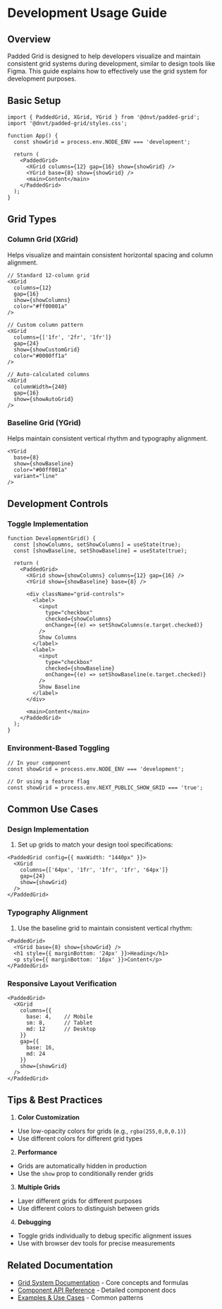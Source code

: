 # Development Usage Guide

## Overview

Padded Grid is designed to help developers visualize and maintain consistent grid systems during development, similar to
design tools like Figma. This guide explains how to effectively use the grid system for development purposes.

## Basic Setup

```tsx
import { PaddedGrid, XGrid, YGrid } from '@dnvt/padded-grid';
import '@dnvt/padded-grid/styles.css';

function App() {
  const showGrid = process.env.NODE_ENV === 'development';

  return (
    <PaddedGrid>
      <XGrid columns={12} gap={16} show={showGrid} />
      <YGrid base={8} show={showGrid} />
      <main>Content</main>
    </PaddedGrid>
  );
}
```

## Grid Types

### Column Grid (XGrid)

Helps visualize and maintain consistent horizontal spacing and column alignment.

```tsx
// Standard 12-column grid
<XGrid
  columns={12}
  gap={16}
  show={showColumns}
  color="#ff00001a"
/>

// Custom column pattern
<XGrid
  columns={['1fr', '2fr', '1fr']}
  gap={24}
  show={showCustomGrid}
  color="#0000ff1a"
/>

// Auto-calculated columns
<XGrid
  columnWidth={240}
  gap={16}
  show={showAutoGrid}
/>
```

### Baseline Grid (YGrid)

Helps maintain consistent vertical rhythm and typography alignment.

```tsx
<YGrid
  base={8}
  show={showBaseline}
  color="#00ff001a"
  variant="line"
/>
```

## Development Controls

### Toggle Implementation

```tsx
function DevelopmentGrid() {
  const [showColumns, setShowColumns] = useState(true);
  const [showBaseline, setShowBaseline] = useState(true);

  return (
    <PaddedGrid>
      <XGrid show={showColumns} columns={12} gap={16} />
      <YGrid show={showBaseline} base={8} />

      <div className="grid-controls">
        <label>
          <input
            type="checkbox"
            checked={showColumns}
            onChange={(e) => setShowColumns(e.target.checked)}
          />
          Show Columns
        </label>
        <label>
          <input
            type="checkbox"
            checked={showBaseline}
            onChange={(e) => setShowBaseline(e.target.checked)}
          />
          Show Baseline
        </label>
      </div>

      <main>Content</main>
    </PaddedGrid>
  );
}
```

### Environment-Based Toggling

```tsx
// In your component
const showGrid = process.env.NODE_ENV === 'development';

// Or using a feature flag
const showGrid = process.env.NEXT_PUBLIC_SHOW_GRID === 'true';
```

## Common Use Cases

### Design Implementation

1. Set up grids to match your design tool specifications:

```tsx
<PaddedGrid config={{ maxWidth: "1440px" }}>
  <XGrid
    columns={['64px', '1fr', '1fr', '1fr', '64px']}
    gap={24}
    show={showGrid}
  />
</PaddedGrid>
```

### Typography Alignment

1. Use the baseline grid to maintain consistent vertical rhythm:

```tsx
<PaddedGrid>
  <YGrid base={8} show={showGrid} />
  <h1 style={{ marginBottom: '24px' }}>Heading</h1>
  <p style={{ marginBottom: '16px' }}>Content</p>
</PaddedGrid>
```

### Responsive Layout Verification

```tsx
<PaddedGrid>
  <XGrid
    columns={{
      base: 4,    // Mobile
      sm: 8,      // Tablet
      md: 12      // Desktop
    }}
    gap={{
      base: 16,
      md: 24
    }}
    show={showGrid}
  />
</PaddedGrid>
```

## Tips & Best Practices

1. **Color Customization**

- Use low-opacity colors for grids (e.g., `rgba(255,0,0,0.1)`)
- Use different colors for different grid types
  
2. **Performance**

- Grids are automatically hidden in production
- Use the `show` prop to conditionally render grids

3. **Multiple Grids**

- Layer different grids for different purposes
- Use different colors to distinguish between grids

4. **Debugging**

- Toggle grids individually to debug specific alignment issues
- Use with browser dev tools for precise measurements

## Related Documentation

- [Grid System Documentation](./GRID_SYSTEM.md) - Core concepts and formulas
- [Component API Reference](./COMPONENTS.md) - Detailed component docs
- [Examples & Use Cases](./EXAMPLES.md) - Common patterns
